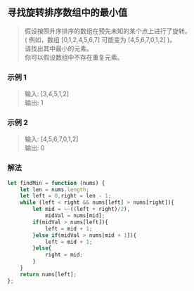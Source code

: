 
## 寻找旋转排序数组中的最小值
> 假设按照升序排序的数组在预先未知的某个点上进行了旋转。                      
> ( 例如，数组 [0,1,2,4,5,6,7] 可能变为 [4,5,6,7,0,1,2] )。                     
> 请找出其中最小的元素。                          
> 你可以假设数组中不存在重复元素。                     



### 示例 1
> 输入: [3,4,5,1,2]     
> 输出: 1

### 示例 2
> 输入: [4,5,6,7,0,1,2]       
> 输出: 0



### 解法
```javascript 1.8
let findMin = function (nums) {
    let len = nums.length;
    let left = 0,right = len - 1;
    while (left < right && nums[left] > nums[right]){
        let mid = ~~((left + right)/2),
            midVal = nums[mid];
        if(midVal > nums[left]){
            left = mid + 1;
        }else if(midVal > nums[mid + 1]){
            left = mid + 1;
        }else{
            right = mid;
        }
    }
    return nums[left];
};
```
